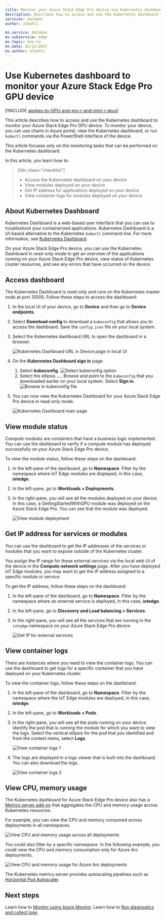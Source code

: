 ```yaml
---
title: Monitor your Azure Stack Edge Pro device via Kubernetes dashboard | Microsoft Docs 
description: Describes how to access and use the Kubernetes dashboard to monitor your Azure Stack Edge Pro device.
services: databox
author: alkohli

ms.service: databox
ms.subservice: edge
ms.topic: how-to
ms.date: 02/22/2021
ms.author: alkohli
---
```

# Use Kubernetes dashboard to monitor your Azure Stack Edge Pro GPU device

[!INCLUDE [applies-to-GPU-and-pro-r-and-mini-r-skus](../../includes/azure-stack-edge-applies-to-gpu-pro-r-mini-r-sku.md)]

This article describes how to access and use the Kubernetes dashboard to monitor your Azure Stack Edge Pro GPU device. To monitor your device, you can use charts in Azure portal, view the Kubernetes dashboard, or run `kubectl` commands via the PowerShell interface of the device. 

This article focuses only on the monitoring tasks that can be performed on the Kubernetes dashboard.

In this article, you learn how to:

> [!div class="checklist"]
>
> * Access the Kubernetes dashboard on your device
> * View modules deployed on your device
> * Get IP address for applications deployed on your device
> * View container logs for modules deployed on your device


## About Kubernetes Dashboard

Kubernetes Dashboard is a web-based user interface that you can use to troubleshoot your containerized applications. Kubernetes Dashboard is a UI-based alternative to the Kubernetes `kubectl` command line. For more information, see [Kubernetes Dashboard](https://kubernetes.io/docs/tasks/access-application-cluster/web-ui-dashboard/). 

On your Azure Stack Edge Pro device, you can use the Kubernetes Dashboard in *read-only* mode to get an overview of the applications running on your Azure Stack Edge Pro device, view status of Kubernetes cluster resources, and see any errors that have occurred on the device.

## Access dashboard

The Kubernetes Dashboard is *read-only* and runs on the Kubernetes master node at port 31000. Follow these steps to access the dashboard: 

1. In the local UI of your device, go to **Device** and then go to **Device endpoints**. 
1. Select **Download config** to download a `kubeconfig` that allows you to access the dashboard. Save the `config.json` file on your local system.
1. Select the Kubernetes dashboard URL to open the dashboard in a browser.

    ![Kubernetes Dashboard URL in Device page in local UI](./media/azure-stack-edge-gpu-monitor-kubernetes-dashboard/kubernetes-dashboard-url-local-ui-1.png)

1. On the **Kubernetes Dashboard sign in** page:
    
    1. Select **kubeconfig**. 
        ![Select kubeconfig option](./media/azure-stack-edge-gpu-monitor-kubernetes-dashboard/kubernetes-dashboard-sign-in-1.png) 
    1. Select the ellipsis **...**. Browse and point to the `kubeconfig` that you downloaded earlier on your local system. Select **Sign in**.
        ![Browse to kubeconfig file](./media/azure-stack-edge-gpu-monitor-kubernetes-dashboard/kubernetes-dashboard-sign-in-2.png)    

6. You can now view the Kubernetes Dashboard for your Azure Stack Edge Pro device in read-only mode.

    ![Kubernetes Dashboard main page](./media/azure-stack-edge-gpu-monitor-kubernetes-dashboard/kubernetes-dashboard-main-page-1.png)

## View module status

Compute modules are containers that have a business logic implemented. You can use the dashboard to verify if a compute module has deployed successfully on your Azure Stack Edge Pro device.

To view the module status, follow these steps on the dashboard:

1. In the left-pane of the dashboard, go to **Namespace**. Filter by the namespace where IoT Edge modules are displayed, in this case, **iotedge**.
1. In the left-pane, go to **Workloads > Deployments**.
1. In the right-pane, you will see all the modules deployed on your device. In this case, a GettingStartedWithGPU module was deployed on the Azure Stack Edge Pro. You can see that the module was deployed.

    ![View module deployment](./media/azure-stack-edge-gpu-monitor-kubernetes-dashboard/kubernetes-view-module-deployment-1.png)

 
## Get IP address for services or modules

You can use the dashboard to get the IP addresses of the services or modules that you want to expose outside of the Kubernetes cluster. 

You assign the IP range for these external services via the local web UI of the device in the **Compute network settings** page. After you have deployed IoT Edge modules, you may want to get the IP address assigned to a specific module or service. 

To get the IP address, follow these steps on the dashboard:

1. In the left-pane of the dashboard, go to **Namespace**. Filter by the namespace where an external service is deployed, in this case, **iotedge**.
1. In the left-pane, go to **Discovery and Load balancing > Services**.
1. In the right-pane, you will see all the services that are running in the `iotedge` namespace on your Azure Stack Edge Pro device.

    ![Get IP for external services](./media/azure-stack-edge-gpu-monitor-kubernetes-dashboard/kubernetes-get-ip-external-service-1.png)

## View container logs

There are instances where you need to view the container logs. You can use the dashboard to get logs for a specific container that you have deployed on your Kubernetes cluster.

To view the container logs, follow these steps on the dashboard:

1. In the left-pane of the dashboard, go to **Namespace**. Filter by the namespace where the IoT Edge modules are deployed, in this case, **iotedge**.
1. In the left-pane, go to **Workloads > Pods**.
1. In the right-pane, you will see all the pods running on your device. Identify the pod that is running the module for which you want to view the logs. Select the vertical ellipsis for the pod that you identified and from the context menu, select **Logs**.

    ![View container logs 1](./media/azure-stack-edge-gpu-monitor-kubernetes-dashboard/kubernetes-view-container-logs-1.png)

1. The logs are displayed in a logs viewer that is built into the dashboard. You can also download the logs.

    ![View container logs 2](./media/azure-stack-edge-gpu-monitor-kubernetes-dashboard/kubernetes-view-container-logs-1.png)
    

## View CPU, memory usage

The Kubernetes dashboard for Azure Stack Edge Pro device also has a [Metrics server add-on](https://kubernetes.io/docs/tasks/debug-application-cluster/resource-metrics-pipeline/) that aggregates the CPU and memory usage across Kubernetes resources.
 
For example, you can view the CPU and memory consumed across deployments in all namespaces. 

![View CPU and memory usage across all deployments](./media/azure-stack-edge-gpu-monitor-kubernetes-dashboard/view-cpu-memory-all-1.png)

You could also filter by a specific namespace. In the following example, you could view the CPU and memory consumption only for Azure Arc deployments.  

![View CPU and memory usage for Azure Arc deployments](./media/azure-stack-edge-gpu-monitor-kubernetes-dashboard/view-cpu-memory-azure-arc-1.png)

The Kubernetes metrics server provides autoscaling pipelines such as [Horizontal Pod Autoscaler](https://kubernetes.io/docs/tasks/run-application/horizontal-pod-autoscale/).


## Next steps

Learn how to [Monitor using Azure Monitor](azure-stack-edge-gpu-enable-azure-monitor.md).
Learn how to [Run diagnostics and collect logs](azure-stack-edge-gpu-troubleshoot.md)
